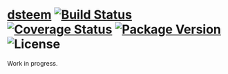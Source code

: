 
# [dsteem](https://github.com/jnordberg/dsteem) [![Build Status](https://img.shields.io/travis/jnordberg/dsteem.svg?style=flat-square)](https://travis-ci.org/jnordberg/dsteem) [![Coverage Status](https://img.shields.io/coveralls/jnordberg/dsteem.svg?style=flat-square)](https://coveralls.io/github/jnordberg/dsteem?branch=master) [![Package Version](https://img.shields.io/npm/v/dsteem.svg?style=flat-square)](https://www.npmjs.com/package/dsteem) ![License](https://img.shields.io/npm/l/dsteem.svg?style=flat-square)

Work in progress.
